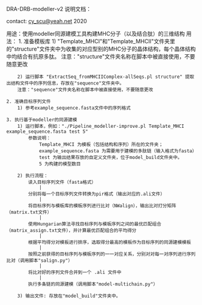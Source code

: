DRA-DRB-modeller-v2 说明文档：

contact: cy_scu@yeah.net
2020

用途：使用modeller同源建模工具构建MHC分子（以及结合肽）的三维结构
用法：
	1. 准备模板库
		1) "Template_MHCI"和"Template_MHCII"文件夹里的"structure"文件夹中为收集的对应型别的MHC分子的晶体结构，每个晶体结构中均结合有抗原多肽。
		注意："structure"文件夹名称在脚本中被直接使用，不要随意更改

		2) 运行脚本 "ExtractSeq_fromMHCIIComplex-allSeqs.pl structure" 提取出结构文件中的序列信息，存放在"sequence"文件夹中。
		注意："sequence"文件夹名称在脚本中被直接使用，不要随意更改

	2. 准确目标序列文件
		1) 参考example_sequence.fasta文件中的序列格式

	3. 执行基于modeller的同源建模
		1) 运行脚本，例如："./Pipeline_modeller-improve.pl Template_MHCI example_sequence.fasta test 5"
			参数说明： 
				Template_MHCI 为模板（包括结构和序列）所在的文件夹；
				example_sequence.fasta 为需要用于建模的多肽链（输入格式为fasta）
				test 为输出结果存放的自定义文件夹，位于model_build文件夹中。
				5 为构建的模型数目
		
		2) 执行流程：
			读入目标序列文件（fasta格式）
				|
			分别将每一个目标序列文件转换为pir格式（输出对应的.ali文件）
				|
			将目标序列与模板库的模板序列进行比对（NWalign），输出比对打分矩阵（matrix.txt文件）
				|
			使用Hungarian算法寻找目标序列与模板序列之间的最优匹配组合（matrix_assign.txt文件），并计算最优匹配组合的平均得分
				|
			根据平均得分对模板进行排序，选取得分最高的模板作为目标序列的同源建模模板
				|
			按照之前获得的目标序列与模板序列的一一对应关系，分别对对每一对序列进行序列比对（调用脚本"salign.py"）
				|
			将比对好的序列文件合并到一个 .ali 文件中
				|
			执行多条链的同源建模（调用脚本"model-multichain.py"）

		3) 输出文件: 存放在"model_build"文件夹中。
